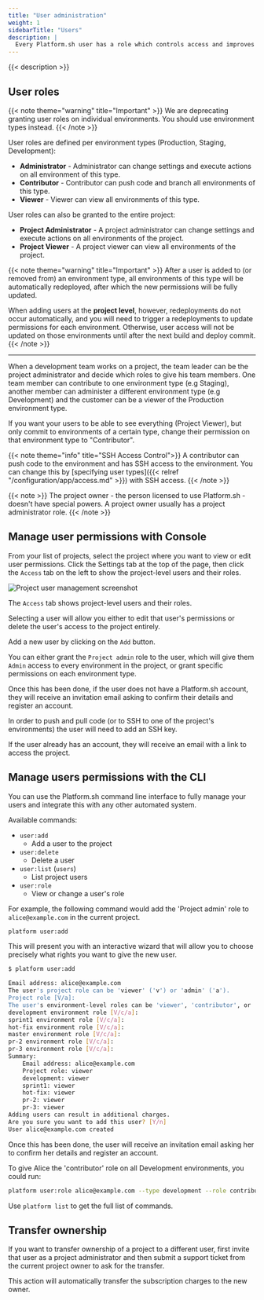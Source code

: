 ```yaml
---
title: "User administration"
weight: 1
sidebarTitle: "Users"
description: |
  Every Platform.sh user has a role which controls access and improves security on your project. Different roles are authorized to do different things with your applications, environments and users. You can use your collection of Roles to manage how users interact with Platform.sh.
---
```


{{< description >}}

## User roles

{{< note theme="warning" title="Important" >}}
We are deprecating granting user roles on individual environments. You should use environment types instead.
{{< /note >}}

User roles are defined per environment types (Production, Staging, Development):

* **Administrator** - Administrator can change settings and execute actions on all environment of this type.
* **Contributor** - Contributor can push code and branch all environments of this type.
* **Viewer** - Viewer can view all environments of this type.

User roles can also be granted to the entire project:

* **Project Administrator** - A project administrator can change settings and execute actions on all environments of the project.
* **Project Viewer** - A project viewer can view all environments of the project.

{{< note theme="warning" title="Important" >}}
After a user is added to (or removed from) an environment type, all environments of this type will be automatically redeployed, after which the new permissions will be fully updated.

When adding users at the **project level**, however, redeployments do not occur automatically, and you will need to trigger a redeployments to update permissions for each environment. Otherwise, user access will not be updated on those environments until after the next build and deploy commit.
{{< /note >}}

------------------------------------------------------------------------

When a development team works on a project, the team leader can be the project administrator and decide which roles to give his team members.  One team member can contribute to one environment type (e.g Staging), another member can administer a different environment type (e.g Development) and the customer can be a viewer of the Production environment type.

If you want your users to be able to see everything (Project Viewer), but only commit to environments of a certain type, change their permission on that environment type to "Contributor".

{{< note theme="info" title="SSH Access Control">}}
A contributor can push code to the environment and has SSH access to the environment. You can change this by [specifying user types]({{< relref "/configuration/app/access.md" >}}) with SSH access.
{{< /note >}}

{{< note >}}
The project owner - the person licensed to use Platform.sh - doesn't have special powers. A project owner usually has a project administrator role.
{{< /note >}}

## Manage user permissions with Console

From your list of projects, select the project where you want to view or edit user permissions. Click the Settings tab at the top of the page, then click the `Access` tab on the left to show the project-level users and their roles.

![Project user management screenshot](/images/management-console/settings-project-access.png)

The `Access` tab shows project-level users and their roles.

Selecting a user will allow you either to edit that user's permissions or delete the user's access to the project entirely.

Add a new user by clicking on the `Add` button.

You can either grant the `Project admin` role to the user, which will give them `Admin` access to every environment in the project, or grant specific permissions on each environment type.

Once this has been done, if the user does not have a Platform.sh account, they will receive an invitation email asking to confirm their details and register an account.

In order to push and pull code (or to SSH to one of the project's environments) the user will need to add an SSH key.

If the user already has an account, they will receive an email with a link to access the project.

## Manage users permissions with the CLI

You can use the Platform.sh command line interface to fully manage your users and integrate this with any other automated system.

Available commands:

* `user:add`
  * Add a user to the project
* `user:delete`
  * Delete a user
* `user:list` (`users`)
  * List project users
* `user:role`
  * View or change a user's role

For example, the following command would add the 'Project admin' role to `alice@example.com` in the current project.

```bash
platform user:add
```

This will present you with an interactive wizard that will allow you to choose precisely what rights you want to give the new user.

```bash
$ platform user:add

Email address: alice@example.com
The user's project role can be 'viewer' ('v') or 'admin' ('a').
Project role [V/a]:
The user's environment-level roles can be 'viewer', 'contributor', or 'admin'.
development environment role [V/c/a]:
sprint1 environment role [V/c/a]:
hot-fix environment role [V/c/a]:
master environment role [V/c/a]:
pr-2 environment role [V/c/a]:
pr-3 environment role [V/c/a]:
Summary:
    Email address: alice@example.com
    Project role: viewer
    development: viewer
    sprint1: viewer
    hot-fix: viewer
    pr-2: viewer
    pr-3: viewer
Adding users can result in additional charges.
Are you sure you want to add this user? [Y/n]
User alice@example.com created
```

Once this has been done, the user will receive an invitation email asking her to confirm her details and register an account.

To give Alice the 'contributor' role on all Development environments, you could run:

```bash
platform user:role alice@example.com --type development --role contributor
```

Use `platform list` to get the full list of commands.

## Transfer ownership

If you want to transfer ownership of a project to a different user, first invite that user as a project administrator and then submit a support ticket from the current project owner to ask for the transfer.

This action will automatically transfer the subscription charges to the new owner.
